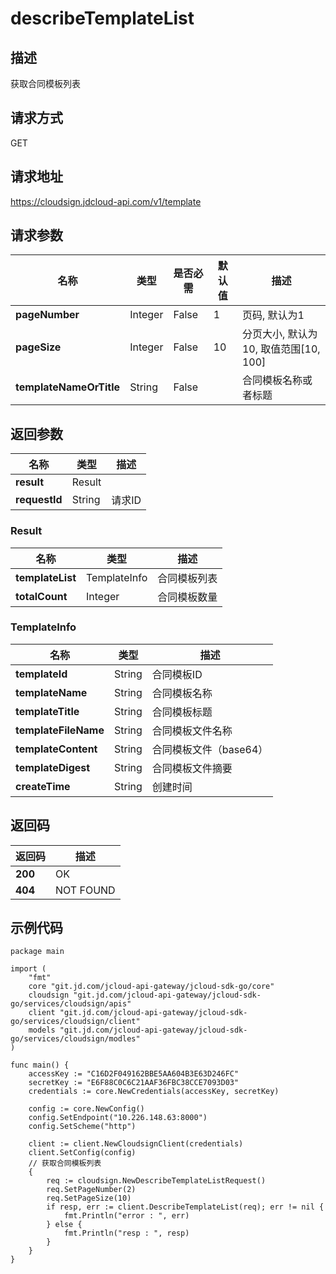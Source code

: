 # describeTemplateList


## 描述
获取合同模板列表

## 请求方式
GET

## 请求地址
https://cloudsign.jdcloud-api.com/v1/template


## 请求参数
| 名称                    | 类型    | 是否必需 | 默认值 | 描述                                  |
| ----------------------- | ------- | -------- | ------ | ------------------------------------- |
| **pageNumber**          | Integer | False    | 1      | 页码, 默认为1                         |
| **pageSize**            | Integer | False    | 10     | 分页大小, 默认为10, 取值范围[10, 100] |
| **templateNameOrTitle** | String  | False    |        | 合同模板名称或者标题                  |


## 返回参数
| 名称          | 类型              | 描述   |
| ------------- | ----------------- | ------ |
| **result**    | Result |        |
| **requestId** | String            | 请求ID |

### <div id="result">Result</div>
| 名称             | 类型                            | 描述         |
| ---------------- | ------------------------------- | ------------ |
| **templateList** | TemplateInfo| 合同模板列表 |
| **totalCount**   | Integer                         | 合同模板数量 |
### <div id="templateinfo">TemplateInfo</div>
| 名称                 | 类型   | 描述                   |
| -------------------- | ------ | ---------------------- |
| **templateId**       | String | 合同模板ID             |
| **templateName**     | String | 合同模板名称           |
| **templateTitle**    | String | 合同模板标题           |
| **templateFileName** | String | 合同模板文件名称       |
| **templateContent**  | String | 合同模板文件（base64） |
| **templateDigest**   | String | 合同模板文件摘要       |
| **createTime**       | String | 创建时间               |

## 返回码
| 返回码  | 描述      |
| ------- | --------- |
| **200** | OK        |
| **404** | NOT FOUND |

## 示例代码

```
package main

import (
	"fmt"
	core "git.jd.com/jcloud-api-gateway/jcloud-sdk-go/core"
	cloudsign "git.jd.com/jcloud-api-gateway/jcloud-sdk-go/services/cloudsign/apis"
	client "git.jd.com/jcloud-api-gateway/jcloud-sdk-go/services/cloudsign/client"
	models "git.jd.com/jcloud-api-gateway/jcloud-sdk-go/services/cloudsign/modles"
)

func main() {
	accessKey := "C16D2F049162BBE5AA604B3E63D246FC"
	secretKey := "E6F88C0C6C21AAF36FBC38CCE7093D03"
	credentials := core.NewCredentials(accessKey, secretKey)
	
	config := core.NewConfig()
	config.SetEndpoint("10.226.148.63:8000")
	config.SetScheme("http")

	client := client.NewCloudsignClient(credentials)
	client.SetConfig(config)
	// 获取合同模板列表
	{
		req := cloudsign.NewDescribeTemplateListRequest()
		req.SetPageNumber(2)
		req.SetPageSize(10)
		if resp, err := client.DescribeTemplateList(req); err != nil {
			fmt.Println("error : ", err)
		} else {
			fmt.Println("resp : ", resp)
		}
	}
}
```


